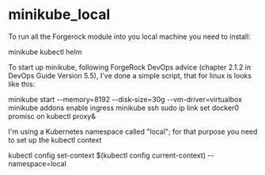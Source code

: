 # minikube_local

To run all the Forgerock module into you local machine you need to install:

minikube
kubectl
helm

To start up minikube, following ForgeRock DevOps advice (chapter 2.1.2 in DevOps Guide Version 5.5),  I've done a simple script, that for linux is looks like this:

minikube start --memory=8192 --disk-size=30g --vm-driver=virtualbox
minikube addons enable ingress
minikube ssh sudo ip link set docker0 promisc on
kubectl proxy&



I'm using a Kubernetes namespace called "local"; for that purpose you need to set up the kubectl context

kubectl config set-context $(kubectl config current-context) --namespace=local




